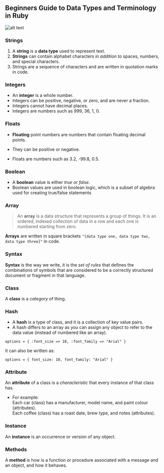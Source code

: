 ## Beginners Guide to Data Types and Terminology in Ruby

![alt text](https://upload.wikimedia.org/wikipedia/commons/thumb/7/73/Ruby_logo.svg/200px-Ruby_logo.svg.png "Ruby Logo")

### Strings
1. A **string** is a **data type** used to represent text.  
2. **Strings** can contain alphabet characters _in addition to_ spaces, numbers, and special characters.  
3. Strings are a sequence of characters and are written in quotation marks in code. 

### Integers
* An **integer** is a whole number.  
* Integers can be positive, negative, or zero, and are never a fraction.
* Integers cannot have decimal places.
* Integers are numbers such as 999, 36, 1, 0. 

### Floats
* **Floating** point numbers are numbers that contain floating decimal points.  
+ They can be positive or negative.  
- Floats are numbers such as 3.2, -99.8, 0.5.

### Boolean
* A **boolean** value is either _true or false_. 
* Boolean values are used in boolean logic, which is a subset of algebra used for creating true/false statements

### Array
> An **array** is a data structure that represents a group of things.
> It is an ordered, indexed collection of data in a row and each one is numbered starting from zero.

**Arrays** are written in square brackets `"[data type one, data type two, data type three]"` in code.  

### Syntax
**Syntax** is the way we write, it is the _set of rules_ that defines the combinations of symbols that are considered to be a correctly structured document or fragment in that language.  

### Class
A **class** is a _category_ of thing.  

### Hash
* A **hash** is a type of class, and it is a collection of key value pairs.  
* A hash differs to an array as you can assign any object to refer to the data value (instead of numbered like an array).

```
options = { :font_size => 10, :font_family => "Arial" }
```
It can also be written as:

```
options = { font_size: 10, font_family: "Arial" }
```

### Attribute
An **attribute** of a class is a _characteristic_ that every instance of that class has.
* For example:  
Each car (class) has a manufacturer, model name, and paint colour (attributes).  
Each coffee (class) has a roast date, brew type, and notes (attributes).

### Instance
An **instance** is an occurrence or version of any object.

### Methods
A **method** is how is a function or procedure associated with a message and an object, and how it behaves.

